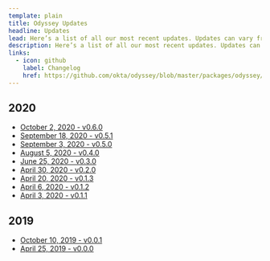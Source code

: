 ```yaml
---
template: plain
title: Odyssey Updates
headline: Updates
lead: Here’s a list of all our most recent updates. Updates can vary from component changes to team updates and contributions.
description: Here’s a list of all our most recent updates. Updates can vary from component changes to team updates and contributions.
links:
  - icon: github
    label: Changelog
    href: https://github.com/okta/odyssey/blob/master/packages/odyssey/src/scss/components/_text-input.scss
---
```


 ## 2020

<Description>

- [October 2, 2020 - v0.6.0](https://github.com/okta/odyssey/releases/tag/%40okta%2Fodyssey_0.6.0)
- [September 18, 2020 - v0.5.1](https://github.com/okta/odyssey/releases/tag/%40okta%2Fodyssey_0.5.1)
- [September 3, 2020 - v0.5.0](https://github.com/okta/odyssey/releases/tag/%40okta%2Fodyssey_0.5.0)
- [August 5, 2020 - v0.4.0](https://github.com/okta/odyssey/releases/tag/%40okta%2Fodyssey_0.4.0)
- [June 25, 2020 - v0.3.0](https://github.com/okta/odyssey/releases/tag/%40okta%2Fodyssey_0.3.0)
- [April 30, 2020 - v0.2.0](https://github.com/okta/odyssey/releases/tag/%40okta%2Fodyssey_0.2.0)
- [April 20, 2020 - v0.1.3](https://github.com/okta/odyssey/releases/tag/%40okta%2Fodyssey_0.1.3)
- [April 6, 2020 - v0.1.2](https://github.com/okta/odyssey/releases/tag/%40okta%2Fodyssey_0.1.2)
- [April 3, 2020 - v0.1.1](https://github.com/okta/odyssey/releases/tag/%40okta%2Fodyssey_0.1.1)

</Description>

## 2019

<Description>

- [October 10, 2019 - v0.0.1](https://github.com/okta/odyssey/releases/tag/odyssey-0.0.1)
- [April 25, 2019 - v0.0.0](https://github.com/okta/odyssey/releases/tag/0.0.0)

</Description>

